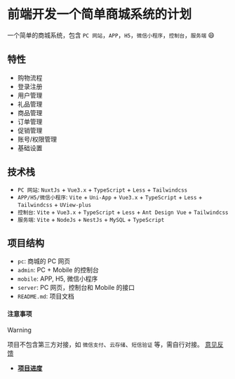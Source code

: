 # 前端开发一个简单商城系统的计划

一个简单的商城系统，包含 `PC 网站`，`APP`，`H5`，`微信小程序`，`控制台`，`服务端` 😄

## 特性

- 购物流程
- 登录注册
- 用户管理
- 礼品管理
- 商品管理
- 订单管理
- 促销管理
- 账号/权限管理
- 基础设置

## 技术栈

- `PC 网站`: `NuxtJs` + `Vue3.x` + `TypeScript` + `Less` + `Tailwindcss`
- `APP/H5/微信小程序`: `Vite` + `Uni-App` + `Vue3.x` + `TypeScript` + `Less` + `Tailwindcss` + `UView-plus`
- `控制台`: `Vite` + `Vue3.x` + `TypeScript` + `Less` + `Ant Design Vue` + `Tailwindcss`
- `服务端`: `Vite` + `NodeJs` + `NestJs` + `MySQL` + `TypeScript`

## 项目结构

- `pc`: 商城的 PC 网页
- `admin`: PC + Mobile 的控制台
- `mobile`: APP, H5, 微信小程序
- `server`: PC 网页，控制台和 Mobile 的接口
- `README.md`: 项目文档

#### 注意事项

> [!WARNING]
> 项目不包含第三方对接，如 `微信支付`、`云存储`、`短信验证` 等，需自行对接。
> [意见反馈](https://github.com/biaov/ecosystem/issues)

- **[项目进度](https://github.com/biaov/ecosystem/tree/release/v2.0.0)**
